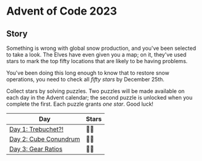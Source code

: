 # Advent of Code 2023

## Story

Something is wrong with global snow production, and you've been selected to take a look. The Elves have even given you a map; on it, they've used stars to mark the top fifty locations that are likely to be having problems.

You've been doing this long enough to know that to restore snow operations, you need to check all _fifty stars_ by December 25th.

Collect stars by solving puzzles. Two puzzles will be made available on each day in the Advent calendar; the second puzzle is unlocked when you complete the first. Each puzzle grants _one star_. Good luck!

| Day                                  | Stars |
| ------------------------------------ | ----- |
| [Day 1: Trebuchet?!](./src/day01)    | 🌟🌟  |
| [Day 2: Cube Conundrum](./src/day02) | 🌟🌟  |
| [Day 3: Gear Ratios](./src/day03)    | 🌟🌟  |
